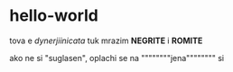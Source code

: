 # hello-world
tova e _dynerjiinicata_
tuk mrazim **NEGRITE** i **ROMITE**

ako ne si "suglasen", oplachi se na """"""""jena"""""""" si

